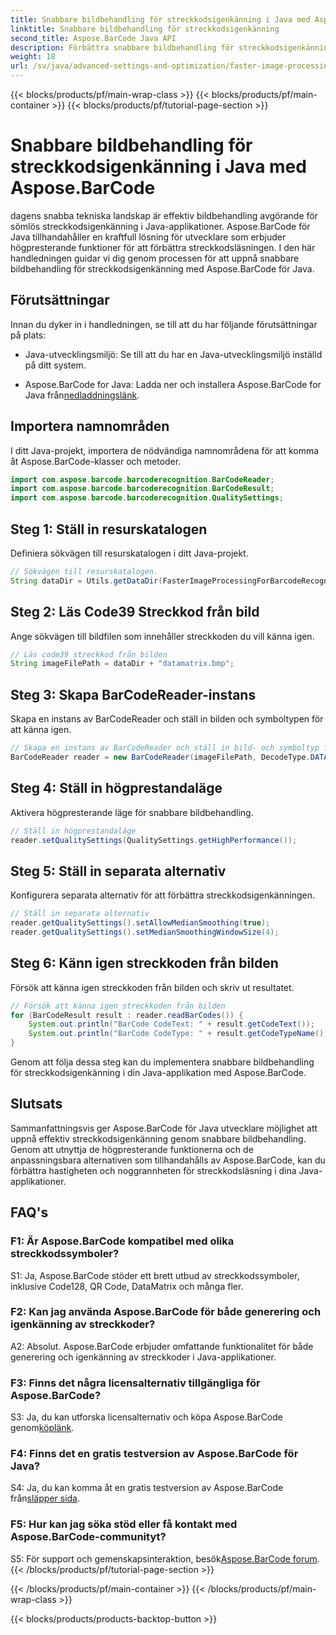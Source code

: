 ```yaml
---
title: Snabbare bildbehandling för streckkodsigenkänning i Java med Aspose.BarCode
linktitle: Snabbare bildbehandling för streckkodsigenkänning
second_title: Aspose.BarCode Java API
description: Förbättra snabbare bildbehandling för streckkodsigenkänning i Java med Aspose.BarCode. Följ vår steg-för-steg-guide för snabbare bildbehandling.
weight: 18
url: /sv/java/advanced-settings-and-optimization/faster-image-processing-barcode-recognition/
---
```


{{< blocks/products/pf/main-wrap-class >}}
{{< blocks/products/pf/main-container >}}
{{< blocks/products/pf/tutorial-page-section >}}

# Snabbare bildbehandling för streckkodsigenkänning i Java med Aspose.BarCode


dagens snabba tekniska landskap är effektiv bildbehandling avgörande för sömlös streckkodsigenkänning i Java-applikationer. Aspose.BarCode för Java tillhandahåller en kraftfull lösning för utvecklare som erbjuder högpresterande funktioner för att förbättra streckkodsläsningen. I den här handledningen guidar vi dig genom processen för att uppnå snabbare bildbehandling för streckkodsigenkänning med Aspose.BarCode för Java.

## Förutsättningar

Innan du dyker in i handledningen, se till att du har följande förutsättningar på plats:

- Java-utvecklingsmiljö: Se till att du har en Java-utvecklingsmiljö inställd på ditt system.

-  Aspose.BarCode for Java: Ladda ner och installera Aspose.BarCode for Java från[nedladdningslänk](https://releases.aspose.com/barcode/java/).

## Importera namnområden

I ditt Java-projekt, importera de nödvändiga namnområdena för att komma åt Aspose.BarCode-klasser och metoder.

```java
import com.aspose.barcode.barcoderecognition.BarCodeReader;
import com.aspose.barcode.barcoderecognition.BarCodeResult;
import com.aspose.barcode.barcoderecognition.QualitySettings;


```

## Steg 1: Ställ in resurskatalogen

Definiera sökvägen till resurskatalogen i ditt Java-projekt.

```java
// Sökvägen till resurskatalogen.
String dataDir = Utils.getDataDir(FasterImageProcessingForBarcodeRecognition.class) + "BarcodeReader/advanced_features/";
```

## Steg 2: Läs Code39 Streckkod från bild

Ange sökvägen till bildfilen som innehåller streckkoden du vill känna igen.

```java
// Läs code39 streckkod från bilden
String imageFilePath = dataDir + "datamatrix.bmp";
```

## Steg 3: Skapa BarCodeReader-instans

Skapa en instans av BarCodeReader och ställ in bilden och symboltypen för att känna igen.

```java
// Skapa en instans av BarCodeReader och ställ in bild- och symboltyp för att känna igen
BarCodeReader reader = new BarCodeReader(imageFilePath, DecodeType.DATA_MATRIX);
```

## Steg 4: Ställ in högprestandaläge

Aktivera högpresterande läge för snabbare bildbehandling.

```java
// Ställ in högprestandaläge
reader.setQualitySettings(QualitySettings.getHighPerformance());
```

## Steg 5: Ställ in separata alternativ

Konfigurera separata alternativ för att förbättra streckkodsigenkänningen.

```java
// Ställ in separata alternativ
reader.getQualitySettings().setAllowMedianSmoothing(true);
reader.getQualitySettings().setMedianSmoothingWindowSize(4);
```

## Steg 6: Känn igen streckkoden från bilden

Försök att känna igen streckkoden från bilden och skriv ut resultatet.

```java
// Försök att känna igen streckkoden från bilden
for (BarCodeResult result : reader.readBarCodes()) {
    System.out.println("BarCode CodeText: " + result.getCodeText());
    System.out.println("BarCode CodeType: " + result.getCodeTypeName());
}
```

Genom att följa dessa steg kan du implementera snabbare bildbehandling för streckkodsigenkänning i din Java-applikation med Aspose.BarCode.

## Slutsats

Sammanfattningsvis ger Aspose.BarCode för Java utvecklare möjlighet att uppnå effektiv streckkodsigenkänning genom snabbare bildbehandling. Genom att utnyttja de högpresterande funktionerna och de anpassningsbara alternativen som tillhandahålls av Aspose.BarCode, kan du förbättra hastigheten och noggrannheten för streckkodsläsning i dina Java-applikationer.

## FAQ's

### F1: Är Aspose.BarCode kompatibel med olika streckkodssymboler?

S1: Ja, Aspose.BarCode stöder ett brett utbud av streckkodssymboler, inklusive Code128, QR Code, DataMatrix och många fler.

### F2: Kan jag använda Aspose.BarCode för både generering och igenkänning av streckkoder?

A2: Absolut. Aspose.BarCode erbjuder omfattande funktionalitet för både generering och igenkänning av streckkoder i Java-applikationer.

### F3: Finns det några licensalternativ tillgängliga för Aspose.BarCode?

 S3: Ja, du kan utforska licensalternativ och köpa Aspose.BarCode genom[köplänk](https://purchase.aspose.com/buy).

### F4: Finns det en gratis testversion av Aspose.BarCode för Java?

S4: Ja, du kan komma åt en gratis testversion av Aspose.BarCode från[släpper sida](https://releases.aspose.com/).

### F5: Hur kan jag söka stöd eller få kontakt med Aspose.BarCode-communityt?

 S5: För support och gemenskapsinteraktion, besök[Aspose.BarCode forum](https://forum.aspose.com/c/barcode/13).
{{< /blocks/products/pf/tutorial-page-section >}}

{{< /blocks/products/pf/main-container >}}
{{< /blocks/products/pf/main-wrap-class >}}

{{< blocks/products/products-backtop-button >}}
